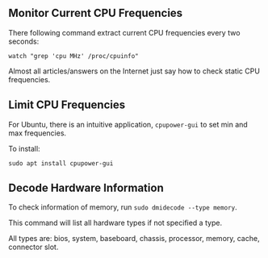 Monitor Current CPU Frequencies
----

There following command extract current CPU frequencies every two seconds:
```
watch "grep 'cpu MHz' /proc/cpuinfo"
```

Almost all articles/answers on the Internet just say how to check static CPU frequencies.


Limit CPU Frequencies
----

For Ubuntu, there is an intuitive application, `cpupower-gui` to set min and max frequencies.

To install:
```
sudo apt install cpupower-gui
```


Decode Hardware Information
----
To check information of memory, run `sudo dmidecode --type memory`.

This command will list all hardware types if not specified a type.

All types are: bios, system, baseboard, chassis, processor, memory, cache, connector slot.